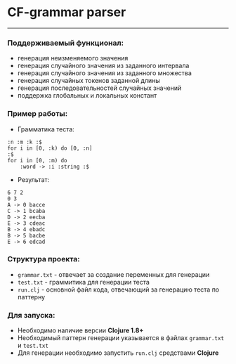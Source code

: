 # CF-grammar parser

---

### Поддерживаемый функционал:
- генерация неизменяемого значения
- генерация случайного значения из заданного интервала
- генерация случайного значения из заданного множества
- генерация случайных токенов заданной длины
- генерация последовательностей случайных значений
- поддержка глобальных и локальных констант

### Пример работы:
* Грамматика теста:
```
:n :m :k :$
for i in [0, :k) do [0, :n]
:$
for i in [0, :m) do
    :word -> :i :string :$
```
* Результат:
```
6 7 2
0 3
A -> 0 bacce
C -> 1 bcaba
D -> 2 eecba
E -> 3 cdeac
B -> 4 ebadc
B -> 5 bacbe
E -> 6 edcad
```

### Структура проекта:
- ```grammar.txt``` - отвечает за создание переменных для генерации
- ```test.txt``` - граммитика для генерации теста
- ```run.clj``` - основной файл кода, отвечающий за генерацию теста по паттерну

### Для запуска:
- Необходимо наличие версии **Clojure 1.8+**
- Необходимый паттерн генерации указывается в файлах ```grammar.txt``` и ```test.txt```
- Для генерации необходимо запустить ```run.clj``` средствами **Clojure**
